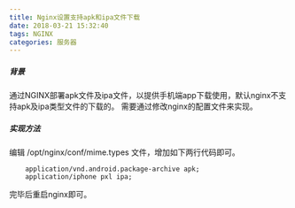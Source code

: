 ```yaml
---
title: Nginx设置支持apk和ipa文件下载
date: 2018-03-21 15:32:40
tags: NGINX
categories: 服务器
---
```

##### 背景 #####
通过NGINX部署apk文件及ipa文件，以提供手机端app下载使用，默认nginx不支持apk及ipa类型文件的下载的。
需要通过修改nginx的配置文件来实现。

#####  实现方法 #####
编辑 /opt/nginx/conf/mime.types 文件，增加如下两行代码即可。
```shell
    application/vnd.android.package-archive apk;
    application/iphone pxl ipa;
```
完毕后重启nginx即可。
